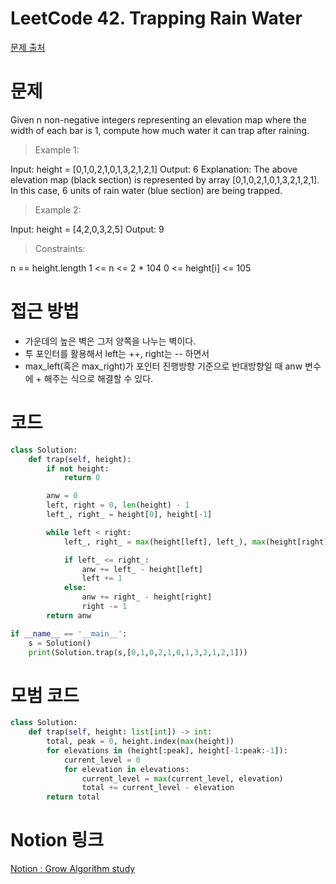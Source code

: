 # LeetCode 42. Trapping Rain Water

[문제 출처](https://leetcode.com/problems/trapping-rain-water/)

# 문제

Given n non-negative integers representing an elevation map where the width of each bar is 1, compute how much water it can trap after raining.

>Example 1:

Input: height = [0,1,0,2,1,0,1,3,2,1,2,1]
Output: 6
Explanation: The above elevation map (black section) is represented by array [0,1,0,2,1,0,1,3,2,1,2,1]. In this case, 6 units of rain water (blue section) are being trapped.

>Example 2:

Input: height = [4,2,0,3,2,5]
Output: 9


>Constraints:

n == height.length
1 <= n <= 2 * 104
0 <= height[i] <= 105


# 접근 방법

- 가운데의 높은 벽은 그저 양쪽을 나누는 벽이다.
- 투 포인터를 활용해서 left는 ++, right는 -- 하면서
- max_left(혹은 max_right)가 포인터 진행방향 기준으로 반대방향일 때 anw 변수에 + 해주는 식으로 해결할 수 있다.

# 코드

```python
class Solution:
    def trap(self, height):
        if not height:
            return 0

        anw = 0
        left, right = 0, len(height) - 1
        left_, right_ = height[0], height[-1]

        while left < right:
            left_, right_ = max(height[left], left_), max(height[right], right_)

            if left_ <= right_:
                anw += left_ - height[left]
                left += 1
            else:
                anw += right_ - height[right]
                right -= 1
        return anw

if __name__ == '__main__':
    s = Solution()
    print(Solution.trap(s,[0,1,0,2,1,0,1,3,2,1,2,1]))
```

# 모범 코드

``` python
class Solution:
    def trap(self, height: list[int]) -> int:
        total, peak = 0, height.index(max(height))
        for elevations in (height[:peak], height[-1:peak:-1]):
            current_level = 0
            for elevation in elevations:
                current_level = max(current_level, elevation)
                total += current_level - elevation
        return total
```
# Notion 링크

[Notion : Grow Algorithm study](https://www.notion.so/15-42-53d24d63ae0848efb5bbba942f5bbcb5)
